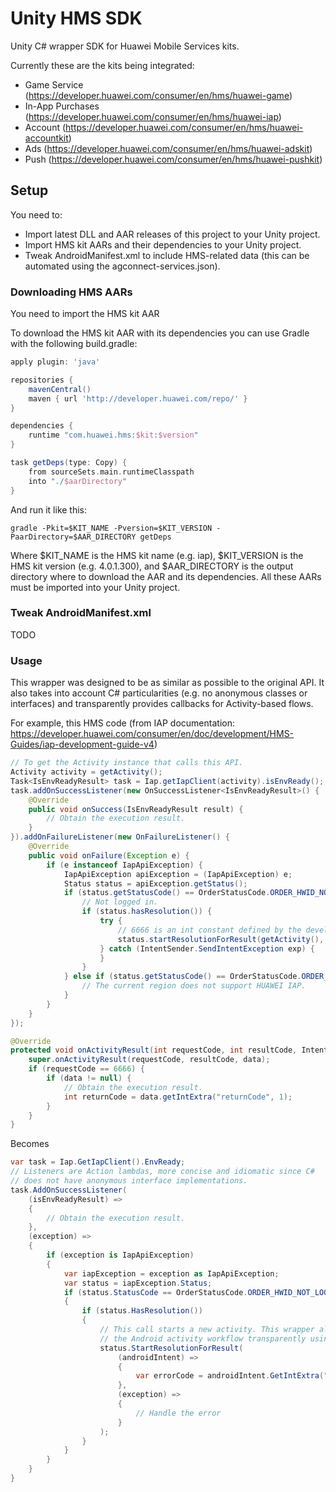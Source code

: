 # Unity HMS SDK

Unity C# wrapper SDK for Huawei Mobile Services kits.

Currently these are the kits being integrated:

- Game Service (https://developer.huawei.com/consumer/en/hms/huawei-game)
- In-App Purchases (https://developer.huawei.com/consumer/en/hms/huawei-iap)
- Account (https://developer.huawei.com/consumer/en/hms/huawei-accountkit)
- Ads (https://developer.huawei.com/consumer/en/hms/huawei-adskit)
- Push (https://developer.huawei.com/consumer/en/hms/huawei-pushkit)

## Setup

You need to:

- Import latest DLL and AAR releases of this project to your Unity project.
- Import HMS kit AARs and their dependencies to your Unity project.
- Tweak AndroidManifest.xml to include HMS-related data (this can be automated using the agconnect-services.json).

### Downloading HMS AARs

You need to import the HMS kit AAR 

To download the HMS kit AAR with its dependencies you can use Gradle with the following build.gradle:

```gradle
apply plugin: 'java'

repositories {
	mavenCentral()
	maven { url 'http://developer.huawei.com/repo/' }
}

dependencies {
  	runtime "com.huawei.hms:$kit:$version"
}

task getDeps(type: Copy) {
  	from sourceSets.main.runtimeClasspath
  	into "./$aarDirectory"	
}
```

And run it like this:

```shell
gradle -Pkit=$KIT_NAME -Pversion=$KIT_VERSION -PaarDirectory=$AAR_DIRECTORY getDeps
```

Where $KIT_NAME is the HMS kit name (e.g. iap), $KIT_VERSION is the HMS kit version (e.g. 4.0.1.300), and $AAR_DIRECTORY is the output directory where to download the AAR and its dependencies. All these AARs must be imported into your Unity project.

### Tweak AndroidManifest.xml

TODO

### Usage

This wrapper was designed to be as similar as possible to the original API. It also takes into account C# particularities (e.g. no anonymous classes or interfaces) and transparently provides callbacks for Activity-based flows.

For example, this HMS code (from IAP documentation: https://developer.huawei.com/consumer/en/doc/development/HMS-Guides/iap-development-guide-v4)

```java
// To get the Activity instance that calls this API.
Activity activity = getActivity();
Task<IsEnvReadyResult> task = Iap.getIapClient(activity).isEnvReady();
task.addOnSuccessListener(new OnSuccessListener<IsEnvReadyResult>() {
    @Override
    public void onSuccess(IsEnvReadyResult result) {
        // Obtain the execution result.
    }
}).addOnFailureListener(new OnFailureListener() {
    @Override
    public void onFailure(Exception e) {
        if (e instanceof IapApiException) {
            IapApiException apiException = (IapApiException) e;
            Status status = apiException.getStatus();
            if (status.getStatusCode() == OrderStatusCode.ORDER_HWID_NOT_LOGIN) {
                // Not logged in.
                if (status.hasResolution()) {
                    try {
                        // 6666 is an int constant defined by the developer.
                        status.startResolutionForResult(getActivity(), 6666);
                    } catch (IntentSender.SendIntentException exp) {
                    }
                }
            } else if (status.getStatusCode() == OrderStatusCode.ORDER_ACCOUNT_AREA_NOT_SUPPORTED) {
                // The current region does not support HUAWEI IAP.
            }
        }
    }
});

@Override
protected void onActivityResult(int requestCode, int resultCode, Intent data) {
    super.onActivityResult(requestCode, resultCode, data);
    if (requestCode == 6666) {
        if (data != null) {
            // Obtain the execution result.
            int returnCode = data.getIntExtra("returnCode", 1);
        }
    }
}
```

Becomes

```csharp
var task = Iap.GetIapClient().EnvReady;
// Listeners are Action lambdas, more concise and idiomatic since C#
// does not have anonymous interface implementations.
task.AddOnSuccessListener(
    (isEnvReadyResult) =>
    {
        // Obtain the execution result.
    },
    (exception) => 
    {
        if (exception is IapApiException)
        {
            var iapException = exception as IapApiException;
            var status = iapException.Status;
            if (status.StatusCode == OrderStatusCode.ORDER_HWID_NOT_LOGIN)
            {
                if (status.HasResolution())
                {
                    // This call starts a new activity. This wrapper already takes care of bridging
                    // the Android activity workflow transparently using a lambda listener instead.
                    status.StartResolutionForResult(
                        (androidIntent) =>
                        {
                            var errorCode = androidIntent.GetIntExtra("returnCode");
                        },
                        (exception) =>
                        {
                            // Handle the error
                        }
                    );
                }
            }
        }
    }
}
```
